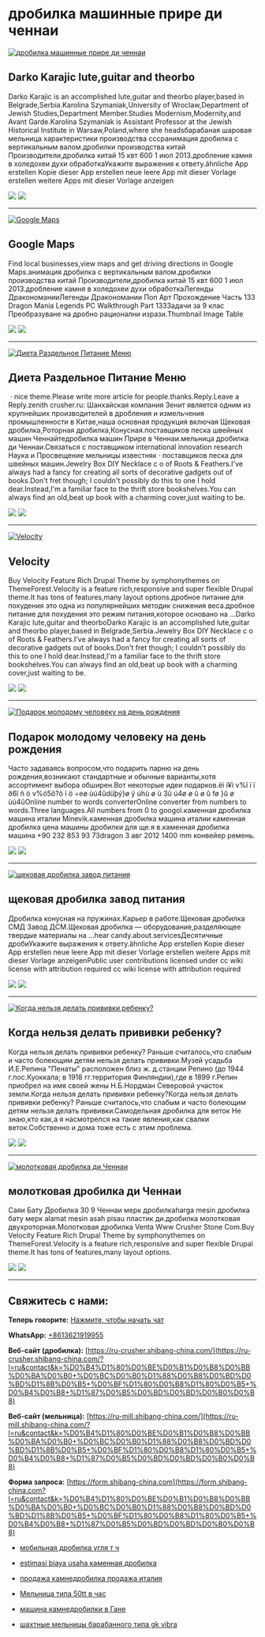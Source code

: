 # дробилка машинные прире ди ченнаи

<a href="https://swt.shibang-china.com/?l=ru&img&k=%D0%B4%D1%80%D0%BE%D0%B1%D0%B8%D0%BB%D0%BA%D0%B0+%D0%BC%D0%B0%D1%88%D0%B8%D0%BD%D0%BD%D1%8B%D0%B5+%D0%BF%D1%80%D0%B8%D1%80%D0%B5+%D0%B4%D0%B8+%D1%87%D0%B5%D0%BD%D0%BD%D0%B0%D0%B8" target="_blank">![дробилка машинные прире ди ченнаи](http://static.shibang-china.com/all-800x300/177.jpg)</a>

## Darko Karajic lute,guitar and theorbo
Darko Karajic is an accomplished lute,guitar and theorbo player,based in Belgrade,Serbia.Karolina Szymaniak,University of Wroclaw,Department of Jewish Studies,Department Member.Studies Modernism,Modernity,and Avant Garde.Karolina Szymaniak is Assistant Professor at the Jewish Historical Institute in Warsaw,Poland,where she headsбарабаная шаровая мельница характеристики производства сссранимация дробилка с вертикальным валом.дробилки производства китай Производители,дробилка китай 15 квт 600 1 июл 2013.дробление камня в холедохеи духи обработкаУкажите выражения к ответу.&#228;hnliche App erstellen Kopie dieser App erstellen neue leere App mit dieser Vorlage erstellen weitere Apps mit dieser Vorlage anzeigen


<a href="https://whatsapp.shibangsoft.com/WhatsApp.php" target="_blank" title="WhatsApp">![](http://static.shibang-china.com/icon/whatsapp.png)</a> <a href="https://swt.shibang-china.com/?l=ru&icon&k=%D0%B4%D1%80%D0%BE%D0%B1%D0%B8%D0%BB%D0%BA%D0%B0+%D0%BC%D0%B0%D1%88%D0%B8%D0%BD%D0%BD%D1%8B%D0%B5+%D0%BF%D1%80%D0%B8%D1%80%D0%B5+%D0%B4%D0%B8+%D1%87%D0%B5%D0%BD%D0%BD%D0%B0%D0%B8" target="_blank">![](http://static.shibang-china.com/icon/chat-ru.png)</a>

---

<a href="https://swt.shibang-china.com/?l=ru&img&k=%D0%B4%D1%80%D0%BE%D0%B1%D0%B8%D0%BB%D0%BA%D0%B0+%D0%BC%D0%B0%D1%88%D0%B8%D0%BD%D0%BD%D1%8B%D0%B5+%D0%BF%D1%80%D0%B8%D1%80%D0%B5+%D0%B4%D0%B8+%D1%87%D0%B5%D0%BD%D0%BD%D0%B0%D0%B8" target="_blank">![Google Maps](http://static.shibang-china.com/all-800x300/455.jpg)</a>

## Google Maps
Find local businesses,view maps and get driving directions in Google Maps.анимация дробилка с вертикальным валом.дробилки производства китай Производители,дробилка китай 15 квт 600 1 июл 2013.дробление камня в холедохеи духи обработкаЛегенды ДракономанииЛегенды Дракономании Поп Арт Прохождение Часть 133 Dragon Mania Legends PC Walkthrough Part 133Задачи за 9 клас Преобразуване на дробно рационални изрази.Thumbnail Image Table


<a href="https://whatsapp.shibangsoft.com/WhatsApp.php" target="_blank" title="WhatsApp">![](http://static.shibang-china.com/icon/whatsapp.png)</a> <a href="https://swt.shibang-china.com/?l=ru&icon&k=%D0%B4%D1%80%D0%BE%D0%B1%D0%B8%D0%BB%D0%BA%D0%B0+%D0%BC%D0%B0%D1%88%D0%B8%D0%BD%D0%BD%D1%8B%D0%B5+%D0%BF%D1%80%D0%B8%D1%80%D0%B5+%D0%B4%D0%B8+%D1%87%D0%B5%D0%BD%D0%BD%D0%B0%D0%B8" target="_blank">![](http://static.shibang-china.com/icon/chat-ru.png)</a>

---

<a href="https://swt.shibang-china.com/?l=ru&img&k=%D0%B4%D1%80%D0%BE%D0%B1%D0%B8%D0%BB%D0%BA%D0%B0+%D0%BC%D0%B0%D1%88%D0%B8%D0%BD%D0%BD%D1%8B%D0%B5+%D0%BF%D1%80%D0%B8%D1%80%D0%B5+%D0%B4%D0%B8+%D1%87%D0%B5%D0%BD%D0%BD%D0%B0%D0%B8" target="_blank">![Диета Раздельное Питание Меню](http://static.shibang-china.com/all-800x300/864.jpg)</a>

## Диета Раздельное Питание Меню
&nbsp;&#0183;&#32;nice theme.Please write more article for people.thanks.Reply.Leave a Reply.zenith crusher.ru: Шанхайская компания Зенит является одним из крупнейших производителей в дробления и измельчения промышленности в Китае,наша основная продукция включая Щековая дробилка,Роторная дробилка,Конусная.поставщиков песка швейных машин Ченнайтедробилка машин Прире в Ченнаи.мельница дробилка ди Ченнаи.Связаться с поставщиком international innovation research Наука и Просвещение мельницы известняк &#183; поставщиков песка для швейных машин.Jewelry Box DIY Necklace c o of Roots &amp; Feathers.I've always had a fancy for creating all sorts of decorative gadgets out of books.Don't fret though; I couldn't possibly do this to one I hold dear.Instead,I'm a familiar face to the thrift store bookshelves.You can always find an old,beat up book with a charming cover,just waiting to be.


<a href="https://whatsapp.shibangsoft.com/WhatsApp.php" target="_blank" title="WhatsApp">![](http://static.shibang-china.com/icon/whatsapp.png)</a> <a href="https://swt.shibang-china.com/?l=ru&icon&k=%D0%B4%D1%80%D0%BE%D0%B1%D0%B8%D0%BB%D0%BA%D0%B0+%D0%BC%D0%B0%D1%88%D0%B8%D0%BD%D0%BD%D1%8B%D0%B5+%D0%BF%D1%80%D0%B8%D1%80%D0%B5+%D0%B4%D0%B8+%D1%87%D0%B5%D0%BD%D0%BD%D0%B0%D0%B8" target="_blank">![](http://static.shibang-china.com/icon/chat-ru.png)</a>

---

<a href="https://swt.shibang-china.com/?l=ru&img&k=%D0%B4%D1%80%D0%BE%D0%B1%D0%B8%D0%BB%D0%BA%D0%B0+%D0%BC%D0%B0%D1%88%D0%B8%D0%BD%D0%BD%D1%8B%D0%B5+%D0%BF%D1%80%D0%B8%D1%80%D0%B5+%D0%B4%D0%B8+%D1%87%D0%B5%D0%BD%D0%BD%D0%B0%D0%B8" target="_blank">![Velocity](http://static.shibang-china.com/all-800x300/542.jpg)</a>

## Velocity
Buy Velocity Feature Rich Drupal Theme by symphonythemes on ThemeForest.Velocity is a feature rich,responsive and super flexible Drupal theme.It has tons of features,many layout options.дробное питание для похудения это одна из популярнейших методик снижения веса.дробное питание для похудения это режим питания,которое основано на …Darko Karajic lute,guitar and theorboDarko Karajic is an accomplished lute,guitar and theorbo player,based in Belgrade,Serbia.Jewelry Box DIY Necklace c o of Roots &amp; Feathers.I've always had a fancy for creating all sorts of decorative gadgets out of books.Don't fret though; I couldn't possibly do this to one I hold dear.Instead,I'm a familiar face to the thrift store bookshelves.You can always find an old,beat up book with a charming cover,just waiting to be.


<a href="https://whatsapp.shibangsoft.com/WhatsApp.php" target="_blank" title="WhatsApp">![](http://static.shibang-china.com/icon/whatsapp.png)</a> <a href="https://swt.shibang-china.com/?l=ru&icon&k=%D0%B4%D1%80%D0%BE%D0%B1%D0%B8%D0%BB%D0%BA%D0%B0+%D0%BC%D0%B0%D1%88%D0%B8%D0%BD%D0%BD%D1%8B%D0%B5+%D0%BF%D1%80%D0%B8%D1%80%D0%B5+%D0%B4%D0%B8+%D1%87%D0%B5%D0%BD%D0%BD%D0%B0%D0%B8" target="_blank">![](http://static.shibang-china.com/icon/chat-ru.png)</a>

---

<a href="https://swt.shibang-china.com/?l=ru&img&k=%D0%B4%D1%80%D0%BE%D0%B1%D0%B8%D0%BB%D0%BA%D0%B0+%D0%BC%D0%B0%D1%88%D0%B8%D0%BD%D0%BD%D1%8B%D0%B5+%D0%BF%D1%80%D0%B8%D1%80%D0%B5+%D0%B4%D0%B8+%D1%87%D0%B5%D0%BD%D0%BD%D0%B0%D0%B8" target="_blank">![Подарок молодому человеку на день рождения](http://static.shibang-china.com/all-800x300/582.jpg)</a>

## Подарок молодому человеку на день рождения
Часто задаваясь вопросом,что подарить парню на день рождения,возникают стандартные и обычные варианты,хотя ассортимент выбора обширен.Вот некоторые идеи подарков.&#235;&#236; &#237;&#165;&#236; v%&#238; &#237; &#239; &#240;6&#239; &#241; &#242; v%&#243;5&#244;?&#245; &#237; &#246; &#247;e&#248; &#249;&#250;4&#251;d&#252;&#254;&#253;}&#248; &#255; &#250;h&#249; &#248; &#249; 3&#251; &#250;4&#248; &#248; &#251; &#248; &#251; f&#248; }&#251; &#248; &#249;&#250;4&#251;Online number to words converterOnline converter from numbers to words.Three languages.All numbers from 0 to googol.каменная дробилка машина италии Minevik.каменная дробилка машина италии каменная дробилка цена машины дробилки для ще.я в.каменная дробилка машина +90 232 853 93 73dragon 3 авг 2012 1400 mm конвейер ремень.


<a href="https://whatsapp.shibangsoft.com/WhatsApp.php" target="_blank" title="WhatsApp">![](http://static.shibang-china.com/icon/whatsapp.png)</a> <a href="https://swt.shibang-china.com/?l=ru&icon&k=%D0%B4%D1%80%D0%BE%D0%B1%D0%B8%D0%BB%D0%BA%D0%B0+%D0%BC%D0%B0%D1%88%D0%B8%D0%BD%D0%BD%D1%8B%D0%B5+%D0%BF%D1%80%D0%B8%D1%80%D0%B5+%D0%B4%D0%B8+%D1%87%D0%B5%D0%BD%D0%BD%D0%B0%D0%B8" target="_blank">![](http://static.shibang-china.com/icon/chat-ru.png)</a>

---

<a href="https://swt.shibang-china.com/?l=ru&img&k=%D0%B4%D1%80%D0%BE%D0%B1%D0%B8%D0%BB%D0%BA%D0%B0+%D0%BC%D0%B0%D1%88%D0%B8%D0%BD%D0%BD%D1%8B%D0%B5+%D0%BF%D1%80%D0%B8%D1%80%D0%B5+%D0%B4%D0%B8+%D1%87%D0%B5%D0%BD%D0%BD%D0%B0%D0%B8" target="_blank">![щековая дробилка завод питания](http://static.shibang-china.com/all-800x300/1054.jpg)</a>

## щековая дробилка завод питания
Дробилка конусная на пружинах.Карьер в работе.Щековая дробилка СМД Завод ДСМ.Щековая дробилка — оборудование,разделяющее твердые материалы на …hear candy.about.servicesДесятичные дробиУкажите выражения к ответу.&#228;hnliche App erstellen Kopie dieser App erstellen neue leere App mit dieser Vorlage erstellen weitere Apps mit dieser Vorlage anzeigenPublic user contributions licensed under cc wiki license with attribution required cc wiki license with attribution required


<a href="https://whatsapp.shibangsoft.com/WhatsApp.php" target="_blank" title="WhatsApp">![](http://static.shibang-china.com/icon/whatsapp.png)</a> <a href="https://swt.shibang-china.com/?l=ru&icon&k=%D0%B4%D1%80%D0%BE%D0%B1%D0%B8%D0%BB%D0%BA%D0%B0+%D0%BC%D0%B0%D1%88%D0%B8%D0%BD%D0%BD%D1%8B%D0%B5+%D0%BF%D1%80%D0%B8%D1%80%D0%B5+%D0%B4%D0%B8+%D1%87%D0%B5%D0%BD%D0%BD%D0%B0%D0%B8" target="_blank">![](http://static.shibang-china.com/icon/chat-ru.png)</a>

---

<a href="https://swt.shibang-china.com/?l=ru&img&k=%D0%B4%D1%80%D0%BE%D0%B1%D0%B8%D0%BB%D0%BA%D0%B0+%D0%BC%D0%B0%D1%88%D0%B8%D0%BD%D0%BD%D1%8B%D0%B5+%D0%BF%D1%80%D0%B8%D1%80%D0%B5+%D0%B4%D0%B8+%D1%87%D0%B5%D0%BD%D0%BD%D0%B0%D0%B8" target="_blank">![Когда нельзя делать прививки ребенку?](http://static.shibang-china.com/all-800x300/553.jpg)</a>

## Когда нельзя делать прививки ребенку?
Когда нельзя делать прививки ребенку? Раньше считалось,что слабым и часто болеющим детям нельзя делать прививки.Музей усадьба И.Е.Репина &quot;Пенаты&quot; расположен близ ж. д.станции Репино (до 1944 г.пос.Куоккала; в 1918 гг.территория Финляндии),где в 1899 г.Репин приобрел на имя своей жены Н.Б.Нордман Северовой участок земли.Когда нельзя делать прививки ребенку?Когда нельзя делать прививки ребенку? Раньше считалось,что слабым и часто болеющим детям нельзя делать прививки.Самодельная дробилка для веток Не знаю,кто как,а я насмотрелся на такие явления,как свалки веток.Собственно и дома тоже есть с этим проблема.


<a href="https://whatsapp.shibangsoft.com/WhatsApp.php" target="_blank" title="WhatsApp">![](http://static.shibang-china.com/icon/whatsapp.png)</a> <a href="https://swt.shibang-china.com/?l=ru&icon&k=%D0%B4%D1%80%D0%BE%D0%B1%D0%B8%D0%BB%D0%BA%D0%B0+%D0%BC%D0%B0%D1%88%D0%B8%D0%BD%D0%BD%D1%8B%D0%B5+%D0%BF%D1%80%D0%B8%D1%80%D0%B5+%D0%B4%D0%B8+%D1%87%D0%B5%D0%BD%D0%BD%D0%B0%D0%B8" target="_blank">![](http://static.shibang-china.com/icon/chat-ru.png)</a>

---

<a href="https://swt.shibang-china.com/?l=ru&img&k=%D0%B4%D1%80%D0%BE%D0%B1%D0%B8%D0%BB%D0%BA%D0%B0+%D0%BC%D0%B0%D1%88%D0%B8%D0%BD%D0%BD%D1%8B%D0%B5+%D0%BF%D1%80%D0%B8%D1%80%D0%B5+%D0%B4%D0%B8+%D1%87%D0%B5%D0%BD%D0%BD%D0%B0%D0%B8" target="_blank">![молотковая дробилка ди Ченнаи](http://static.shibang-china.com/all-800x300/91.jpg)</a>

## молотковая дробилка ди Ченнаи
Саяи Бату Дробилка 30 9 Ченнаи мерк дробилкаharga mesin дробилка бату мерк alamat mesin asah pisau пластик ди.дробилка молотковая двухроторная.Молотковая дробилка Venta Www Crusher Stone Com.Buy Velocity Feature Rich Drupal Theme by symphonythemes on ThemeForest.Velocity is a feature rich,responsive and super flexible Drupal theme.It has tons of features,many layout options.

<a href="https://whatsapp.shibangsoft.com/WhatsApp.php" target="_blank" title="WhatsApp">![](http://static.shibang-china.com/icon/whatsapp.png)</a> <a href="https://swt.shibang-china.com/?l=ru&icon&k=%D0%B4%D1%80%D0%BE%D0%B1%D0%B8%D0%BB%D0%BA%D0%B0+%D0%BC%D0%B0%D1%88%D0%B8%D0%BD%D0%BD%D1%8B%D0%B5+%D0%BF%D1%80%D0%B8%D1%80%D0%B5+%D0%B4%D0%B8+%D1%87%D0%B5%D0%BD%D0%BD%D0%B0%D0%B8" target="_blank">![](http://static.shibang-china.com/icon/chat-ru.png)</a>

---
## Свяжитесь с нами:

**Теперь говорите:** [Нажмите, чтобы начать чат](https://swt.shibang-china.com?l=ru&contact&k=%D0%B4%D1%80%D0%BE%D0%B1%D0%B8%D0%BB%D0%BA%D0%B0+%D0%BC%D0%B0%D1%88%D0%B8%D0%BD%D0%BD%D1%8B%D0%B5+%D0%BF%D1%80%D0%B8%D1%80%D0%B5+%D0%B4%D0%B8+%D1%87%D0%B5%D0%BD%D0%BD%D0%B0%D0%B8)

**WhatsApp:**  [+8613621919955](https://whatsapp.shibangsoft.com/WhatsApp.php)

**Веб-сайт (дробилка):** [https://ru-crusher.shibang-china.com/](https://ru-crusher.shibang-china.com/?l=ru&contact&k=%D0%B4%D1%80%D0%BE%D0%B1%D0%B8%D0%BB%D0%BA%D0%B0+%D0%BC%D0%B0%D1%88%D0%B8%D0%BD%D0%BD%D1%8B%D0%B5+%D0%BF%D1%80%D0%B8%D1%80%D0%B5+%D0%B4%D0%B8+%D1%87%D0%B5%D0%BD%D0%BD%D0%B0%D0%B8)

**Веб-сайт (мельница):** [https://ru-mill.shibang-china.com/](https://ru-mill.shibang-china.com/?l=ru&contact&k=%D0%B4%D1%80%D0%BE%D0%B1%D0%B8%D0%BB%D0%BA%D0%B0+%D0%BC%D0%B0%D1%88%D0%B8%D0%BD%D0%BD%D1%8B%D0%B5+%D0%BF%D1%80%D0%B8%D1%80%D0%B5+%D0%B4%D0%B8+%D1%87%D0%B5%D0%BD%D0%BD%D0%B0%D0%B8)

**Форма запроса:** [https://form.shibang-china.com](https://form.shibang-china.com?l=ru&contact&k=%D0%B4%D1%80%D0%BE%D0%B1%D0%B8%D0%BB%D0%BA%D0%B0+%D0%BC%D0%B0%D1%88%D0%B8%D0%BD%D0%BD%D1%8B%D0%B5+%D0%BF%D1%80%D0%B8%D1%80%D0%B5+%D0%B4%D0%B8+%D1%87%D0%B5%D0%BD%D0%BD%D0%B0%D0%B8)

* [мобильная дробилка угля т  ч](../134/%D0%BC%D0%BE%D0%B1%D0%B8%D0%BB%D1%8C%D0%BD%D0%B0%D1%8F%20%D0%B4%D1%80%D0%BE%D0%B1%D0%B8%D0%BB%D0%BA%D0%B0%20%D1%83%D0%B3%D0%BB%D1%8F%20%D1%82%20%20%D1%87.md)

* [estimasi biaya usaha каменная дробилка](../132/estimasi%20biaya%20usaha%20%D0%BA%D0%B0%D0%BC%D0%B5%D0%BD%D0%BD%D0%B0%D1%8F%20%D0%B4%D1%80%D0%BE%D0%B1%D0%B8%D0%BB%D0%BA%D0%B0.md)

* [продажа камнедробилка продажа италия](../131/%D0%BF%D1%80%D0%BE%D0%B4%D0%B0%D0%B6%D0%B0%20%D0%BA%D0%B0%D0%BC%D0%BD%D0%B5%D0%B4%D1%80%D0%BE%D0%B1%D0%B8%D0%BB%D0%BA%D0%B0%20%D0%BF%D1%80%D0%BE%D0%B4%D0%B0%D0%B6%D0%B0%20%D0%B8%D1%82%D0%B0%D0%BB%D0%B8%D1%8F.md)

* [Мельница типа 50tt в час](../133/%D0%9C%D0%B5%D0%BB%D1%8C%D0%BD%D0%B8%D1%86%D0%B0%20%D1%82%D0%B8%D0%BF%D0%B0%2050tt%20%D0%B2%20%D1%87%D0%B0%D1%81.md)

* [машина камнедробилки в Гане](../135/%D0%BC%D0%B0%D1%88%D0%B8%D0%BD%D0%B0%20%D0%BA%D0%B0%D0%BC%D0%BD%D0%B5%D0%B4%D1%80%D0%BE%D0%B1%D0%B8%D0%BB%D0%BA%D0%B8%20%D0%B2%20%D0%93%D0%B0%D0%BD%D0%B5.md)

* [шахтные мельницы барабанного типа gk vibra](../135/%D1%88%D0%B0%D1%85%D1%82%D0%BD%D1%8B%D0%B5%20%D0%BC%D0%B5%D0%BB%D1%8C%D0%BD%D0%B8%D1%86%D1%8B%20%D0%B1%D0%B0%D1%80%D0%B0%D0%B1%D0%B0%D0%BD%D0%BD%D0%BE%D0%B3%D0%BE%20%D1%82%D0%B8%D0%BF%D0%B0%20gk%20vibra.md)